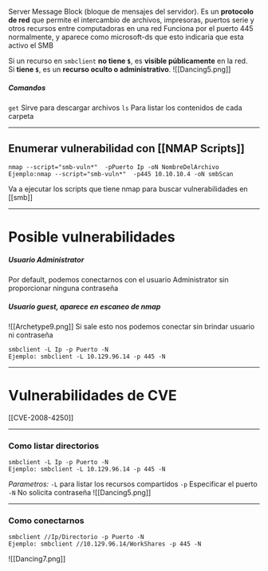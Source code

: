 Server Message Block (bloque de mensajes del servidor). Es un **protocolo de red** que permite el intercambio de archivos, impresoras, puertos serie y otros recursos entre computadoras en una red
Funciona por el puerto 445 normalmente, y aparece como microsoft-ds que esto indicaria que esta activo el SMB

Si un recurso en `smbclient` **no tiene `$`**, es **visible públicamente** en la red.  
	Si **tiene `$`**, es un **recurso oculto o administrativo**.
	![[Dancing5.png]]

##### Comandos
`get` Sirve para descargar archivos
`ls` Para listar los contenidos de cada carpeta

--------
## Enumerar vulnerabilidad con [[NMAP Scripts]]

```
nmap --script="smb-vuln*"  -pPuerto Ip -oN NombreDelArchivo
Ejemplo:nmap --script="smb-vuln*"  -p445 10.10.10.4 -oN smbScan
```
Va a ejecutar los scripts que tiene nmap para buscar vulnerabilidades en [[smb]]

------
# Posible vulnerabilidades

##### Usuario Administrator
 Por default, podemos conectarnos con el usuario Administrator sin proporcionar ninguna contraseña

##### Usuario guest, aparece en escaneo de nmap
![[Archetype9.png]]
 Si sale esto nos podemos conectar sin brindar usuario ni contraseña
```shell
smbclient -L Ip -p Puerto -N
Ejemplo: smbclient -L 10.129.96.14 -p 445 -N
```

---
# Vulnerabilidades de CVE
[[CVE-2008-4250]]


----
### Como listar directorios
```shell
smbclient -L Ip -p Puerto -N
Ejemplo: smbclient -L 10.129.96.14 -p 445 -N
```
*Parametros:*
	`-L` para listar los recursos compartidos
	`-p` Especificar el puerto
	`-N` No solicita contraseña
![[Dancing5.png]]

--------
### Como conectarnos
```shell
smbclient //Ip/Directorio -p Puerto -N
Ejemplo: smbclient //10.129.96.14/WorkShares -p 445 -N
```

![[Dancing7.png]]